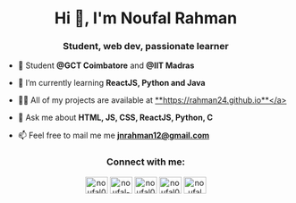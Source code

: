 <h1 align="center">Hi 👋, I'm Noufal Rahman</h1>
<h3 align="center">Student, web dev, passionate learner</h3>

- 🌱 Student **@GCT Coimbatore** and **@IIT Madras**

- 🌱 I’m currently learning **ReactJS, Python and Java**

- 👨‍💻 All of my projects are available at <a href="https://rahman24.github.io" target="_blank">**https://rahman24.github.io**</a>

- 💬 Ask me about **HTML, JS, CSS, ReactJS, Python, C**

- 📫 Feel free to mail me me **jnrahman12@gmail.com**

<h3 align="center">Connect with me:</h3>
<p align="center">
<a href="https://twitter.com/noufal0024" target="blank"><img align="center" src="https://raw.githubusercontent.com/rahuldkjain/github-profile-readme-generator/master/src/images/icons/Social/twitter.svg" alt="noufal0024" height="30" width="40" /></a>
<a href="https://linkedin.com/in/noufal-rahman" target="blank"><img align="center" src="https://raw.githubusercontent.com/rahuldkjain/github-profile-readme-generator/master/src/images/icons/Social/linked-in-alt.svg" alt="noufal-rahman" height="30" width="40" /></a>
<a href="https://fb.com/noufal0024" target="blank"><img align="center" src="https://raw.githubusercontent.com/rahuldkjain/github-profile-readme-generator/master/src/images/icons/Social/facebook.svg" alt="noufal0024" height="30" width="40" /></a>
<a href="https://instagram.com/noufal0024" target="blank"><img align="center" src="https://raw.githubusercontent.com/rahuldkjain/github-profile-readme-generator/master/src/images/icons/Social/instagram.svg" alt="noufal0024" height="30" width="40" /></a>
<a href="https://www.youtube.com/c/noufal rahman" target="blank"><img align="center" src="https://raw.githubusercontent.com/rahuldkjain/github-profile-readme-generator/master/src/images/icons/Social/youtube.svg" alt="noufal rahman" height="30" width="40" /></a>
</p>
